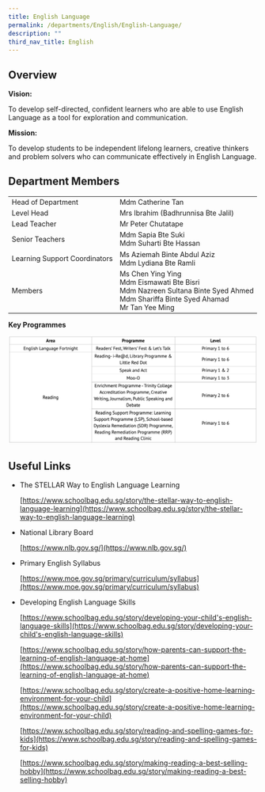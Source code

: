 ```yaml
---
title: English Language
permalink: /departments/English/English-Language/
description: ""
third_nav_title: English
---
```


Overview
--------

**Vision:**

To develop self-directed, confident learners who are able to use English Language as a tool for exploration and communication.

  

**Mission:**

To develop students to be independent lifelong learners, creative thinkers and problem solvers who can communicate effectively in English Language.

Department Members
------------------

|  |  | 
| -------- | -------- | 
| Head of Department   | Mdm Catherine Tan     | 
| Level Head| Mrs Ibrahim (Badhrunnisa Bte Jalil)
| Lead Teacher | Mr Peter Chutatape
| Senior Teachers | Mdm Sapia Bte Suki<br> Mdm Suharti Bte Hassan
| Learning Support Coordinators | Ms Aziemah Binte Abdul Aziz <br> Mdm Lydiana Bte Ramli
| Members | Ms Chen Ying Ying<br>Mdm Eismawati Bte Bisri<br>Mdm Nazreen Sultana Binte Syed Ahmed<br> Mdm Shariffa Binte Syed Ahamad  <br>Mr Tan Yee Ming<br>


**Key Programmes**

![](/images/engprog.png)

Useful Links
------------

*   The STELLAR Way to English Language Learning
    
    [https://www.schoolbag.edu.sg/story/the-stellar-way-to-english-language-learning](https://www.schoolbag.edu.sg/story/the-stellar-way-to-english-language-learning)
    

  

*   National Library Board
    
    [https://www.nlb.gov.sg/](https://www.nlb.gov.sg/)
    

  

*   Primary English Syllabus
    
    [https://www.moe.gov.sg/primary/curriculum/syllabus](https://www.moe.gov.sg/primary/curriculum/syllabus)
    

  

*   Developing English Language Skills
    
    [https://www.schoolbag.edu.sg/story/developing-your-child's-english-language-skills](https://www.schoolbag.edu.sg/story/developing-your-child's-english-language-skills)
    
      
    
    [https://www.schoolbag.edu.sg/story/how-parents-can-support-the-learning-of-english-language-at-home](https://www.schoolbag.edu.sg/story/how-parents-can-support-the-learning-of-english-language-at-home)
    
      
    
    [https://www.schoolbag.edu.sg/story/create-a-positive-home-learning-environment-for-your-child](https://www.schoolbag.edu.sg/story/create-a-positive-home-learning-environment-for-your-child)
    
      
    
    [https://www.schoolbag.edu.sg/story/reading-and-spelling-games-for-kids](https://www.schoolbag.edu.sg/story/reading-and-spelling-games-for-kids)
    
      
    
    [https://www.schoolbag.edu.sg/story/making-reading-a-best-selling-hobby](https://www.schoolbag.edu.sg/story/making-reading-a-best-selling-hobby)
